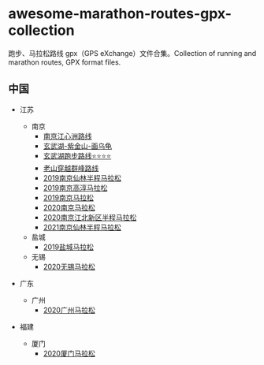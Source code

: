 # awesome-marathon-routes-gpx-collection
跑步、马拉松路线 gpx（GPS eXchange）文件合集。Collection of running and marathon routes, GPX format files.



## 中国

- 江苏
  - 南京
    - [南京江心洲路线](./China/Jiangshu/Nanjing/南京江心洲.gpx)
    - [玄武湖-紫金山-画乌龟](./China/Jiangshu/Nanjing/玄武湖-紫金山-画乌龟.gpx)
    - [玄武湖跑步路线:star::star::star::star:](./China/Jiangshu/Nanjing/玄武湖跑步.gpx)
    - [老山穿越群峰路线](./China/Jiangshu/Nanjing/老山穿越群峰.gpx)
    - [2019南京仙林半程马拉松](./China/Jiangshu/Nanjing/2019南京仙林半程马拉松.gpx)
    - [2019南京高淳马拉松](./China/Jiangshu/Nanjing/2019-Nanjing-Gaochun-marathon.gpx)
    - [2019南京马拉松](./China/Jiangshu/Nanjing/2019南京马拉松.gpx)
    - [2020南京马拉松](./China/Jiangshu/Nanjing/2020-Nanjing-marathon.gpx)
    - [2020南京江北新区半程马拉松](./China/Jiangshu/Nanjing/2020江北新区半程马拉松.gpx)
    - [2021南京仙林半程马拉松](./China/Jiangshu/Nanjing/2021-Nanjing-Xianlin-half-marathon.gpx)
  - 盐城
    - [2019盐城马拉松](./China/Jiangshu/Yancheng/2019-Yancheng-marathon.gpx)
  - 无锡	
    - [2020无锡马拉松](./China/Jiangshu/Wuxi/2020-Wuxi-marathon.gpx)

- 广东
  - 广州
    - [2020广州马拉松](./China/Guangdong/Guangzhou/2020-Guangzhou-marathon.gpx)

- 福建
  - 厦门
    - [2020厦门马拉松](./China/Fujian/Xiamen/2020-Xiamen-marathon.gpx)








